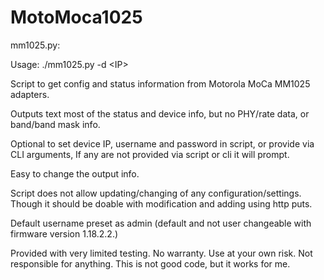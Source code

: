 # MotoMoca1025

mm1025.py:

Usage: ./mm1025.py -d \<IP\> 

Script to get config and status information from Motorola MoCa MM1025 adapters.

Outputs text most of the status and device info, but no PHY/rate data, or band/band mask info. 

Optional to set device IP, username and password in script, or provide via CLI arguments, If any are not provided via script or cli it will prompt.

Easy to change the output info.

Script does not allow updating/changing of any configuration/settings. Though it should be doable with modification and adding using http puts. 

Default username preset as admin (default and not user changeable with firmware version 1.18.2.2.)

Provided with very limited testing. No warranty. Use at your own risk. Not responsible for anything. This is not good code, but it works for me.  
